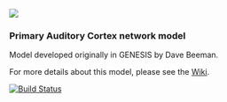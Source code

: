 
![](http://www.opensourcebrain.org/attachments/download/87/AC_cells_s.png)

### Primary Auditory Cortex network model 

Model developed originally in GENESIS by Dave Beeman.

For more details about this model, please see the [Wiki](http://www.opensourcebrain.org/projects/acnet2/wiki/Wiki).

[![Build Status](https://travis-ci.org/OpenSourceBrain/ACnet2.svg)](https://travis-ci.org/OpenSourceBrain/ACnet2)

